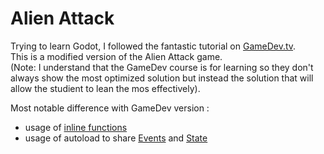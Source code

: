 # Alien Attack

Trying to learn Godot, I followed the fantastic tutorial on [GameDev.tv](https://www.gamedev.tv/dashboard/courses/13).  
This is a modified version of the Alien Attack game.  
(Note: I understand that the GameDev course is for learning so they don't always show the most optimized solution but instead the solution that will allow the studient to lean the mos effectively).

Most notable difference with GameDev version :

- usage of [inline functions](./scripts/sounds.gd)
- usage of autoload to share [Events](./scripts/events.gd) and [State](./scripts/state.gd)
